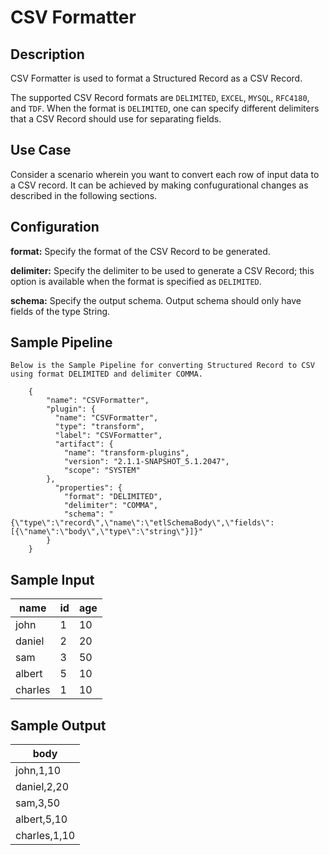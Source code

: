 # CSV Formatter


Description
-----------
CSV Formatter is used to format a Structured Record as a CSV Record. 

The supported CSV Record formats are ``DELIMITED``, ``EXCEL``, ``MYSQL``, ``RFC4180``, and ``TDF``. When the format is ``DELIMITED``, one can specify different delimiters that a CSV Record should use for separating fields.

Use Case
--------
Consider a scenario wherein you want to convert each row of input data to a CSV record. It can be achieved by making confugurational changes as described in the following sections.


Configuration
-------------
**format:** Specify the format of the CSV Record to be generated.

**delimiter:** Specify the delimiter to be used to generate a CSV Record; this option is available when the format is specified as ``DELIMITED``.

**schema:** Specify the output schema. Output schema should only have fields of the type String.

## Sample Pipeline

`Below is the Sample Pipeline for converting Structured Record to CSV using format DELIMITED and delimiter COMMA.`



```
    {
        "name": "CSVFormatter",
        "plugin": {
          "name": "CSVFormatter",
          "type": "transform",
          "label": "CSVFormatter",
          "artifact": {
            "name": "transform-plugins",
            "version": "2.1.1-SNAPSHOT_5.1.2047",
            "scope": "SYSTEM"
        },
          "properties": {
            "format": "DELIMITED",
            "delimiter": "COMMA",
            "schema": "{\"type\":\"record\",\"name\":\"etlSchemaBody\",\"fields\":[{\"name\":\"body\",\"type\":\"string\"}]}"
        }
    }

```

## Sample Input

|name   |id |age|
|-------|---|---|
|john   |1  |10 |
|daniel |2  |20 |
|sam    |3  |50 |
|albert |5  |10 |
|charles|1  |10 |


## Sample Output

|body   |
|-------|
|john,1,10|
|daniel,2,20|
|sam,3,50|
|albert,5,10|
|charles,1,10|
